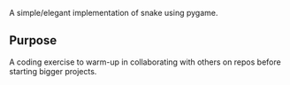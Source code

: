 A simple/elegant implementation of snake using pygame.

## Purpose
A coding exercise to warm-up in collaborating with others on repos before starting bigger projects.

